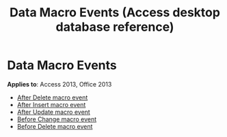 ﻿---
title: Data Macro Events (Access desktop database reference)
TOCTitle: Data Macro Events
ms:assetid: 4b36bcff-f733-442f-9098-cc5e4ee69ca3
ms:mtpsurl: https://msdn.microsoft.com/library/Dn124692(v=office.15)
ms:contentKeyID: 52072314
ms.date: 09/18/2015
mtps_version: v=office.15
---

# Data Macro Events

**Applies to**: Access 2013, Office 2013

- [After Delete macro event](after-delete-macro-event.md)
- [After Insert macro event](after-insert-macro-event.md)
- [After Update macro event](after-update-macro-event.md)
- [Before Change macro event](before-change-macro-event.md)
- [Before Delete macro event](before-delete-macro-event.md)

